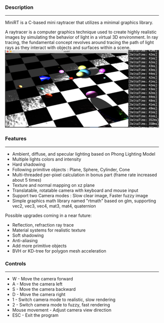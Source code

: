 ### Description
---
MiniRT is a C-based mini raytracer that utilizes a minimal graphics library.

A raytracer is a computer graphics technique used to create highly realistic images by simulating the behavior of light in a virtual 3D environment. In ray tracing, the fundamental concept revolves around tracing the path of light rays as they interact with objects and surfaces within a scene.
![Alt text](result.png)

### Features
---
- Ambient, diffuse, and specular lighting based on Phong Lighting Model
- Multiple lights colors and intensity
- Hard shadowing
- Following primitive objects : Plane, Sphere, Cylinder, Cone
- Multi-threaded per-pixel calculation in bonus part (frame rate increased about 5 times)
- Texture and normal mapping on xz plane
- Translatable, rotatable camera with keyboard and mouse input
- Support two Camera modes : Slow clear image, Faster fuzzy image
- Simple graphics math library named "rtmath" based on glm, supporting vec2, vec3, vec4, mat3, mat4, quaternion

Possible upgrades coming in a near future:
- Reflection, refraction ray trace
- Material systems for realistic texture
- Soft shadowing
- Anti-aliasing
- Add more primitive objects
- BVH or KD-tree for polygon mesh acceleration

### Controls
---
- W - Move the camera forward
- A - Move the camera left
- S - Move the camera backward
- D - Move the camera right
- 1 - Switch camera mode to realistic, slow rendering
- 2 - Switch camera mode to fuzzy, fast rendering
- Mouse movement - Adjust camera view direction
- ESC - Exit the program